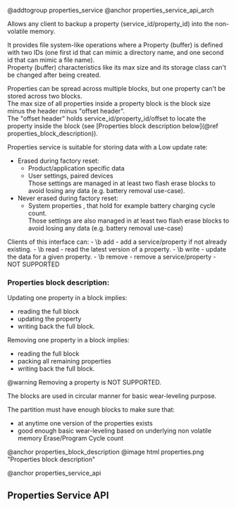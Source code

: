 @addtogroup properties_service
@anchor properties_service_api_arch


Allows any client to backup a property (service_id/property_id) into the
non-volatile memory.

It provides file system-like operations where a Property (buffer) is defined
with two IDs (one first id that can mimic a directory name, and one second id
that can mimic a file name).<br>
Property (buffer) characteristics like its max size and its storage class can't
be changed after being created.

Properties can be spread across multiple blocks, but one property can't be
stored across two blocks.<br>
The max size of all properties inside a property block is the block size minus
the header minus "offset header".<br>
The "offset header" holds service_id/property_id/offset to locate the property
inside the block (see [Properties block description below](@ref properties_block_description)).

Properties service is suitable for storing data with a Low update rate:
- Erased during factory reset:
  - Product/application specific data
  - User settings, paired devices<br>
  Those settings are managed in at least two flash erase blocks to avoid
  losing any data (e.g. battery removal use-case).
- Never erased during factory reset:
  - System properties , that hold for example battery charging cycle count.<br>
  Those settings are also managed in at least two flash erase blocks to avoid
  losing any data (e.g. battery removal use-case)

Clients of this interface can:
      - \b add    - add a service/property if not already existing.
      - \b read   - read the latest version of a property.
      - \b write  - update the data for a given property.
      - \b remove - remove a service/property - NOT SUPPORTED

### Properties block description:

Updating one property in a block implies:
- reading the full block
- updating the property
- writing back the full block.

Removing one property in a block implies:
- reading the full block
- packing all remaining properties
- writing back the full block.

@warning Removing a property is NOT SUPPORTED.


The blocks are used in circular manner for basic wear-leveling purpose.

The partition must have enough blocks to make sure that:
- at anytime one version of the properties exists
- good enough basic wear-leveling based on underlying non volatile memory Erase/Program Cycle count

@anchor properties_block_description
@image html properties.png "Properties block description"

@anchor properties_service_api
## Properties Service API

<!-- Documentation from code goes at the end -->
